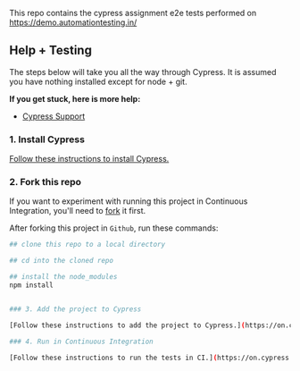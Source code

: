 This repo contains the cypress assignment e2e tests performed on https://demo.automationtesting.in/

## Help + Testing

The steps below will take you all the way through Cypress. It is assumed you have nothing installed except for node + git.

**If you get stuck, here is more help:**

- [Cypress Support](https://on.cypress.io/support)

### 1. Install Cypress

[Follow these instructions to install Cypress.](https://on.cypress.io/installing-cypress)

### 2. Fork this repo

If you want to experiment with running this project in Continuous Integration, you'll need to [fork](https://github.com/sourabhaxl/cypress-assignment) it first.

After forking this project in `Github`, run these commands:

```bash
## clone this repo to a local directory

## cd into the cloned repo

## install the node_modules
npm install


### 3. Add the project to Cypress

[Follow these instructions to add the project to Cypress.](https://on.cypress.io/writing-your-first-test)

### 4. Run in Continuous Integration

[Follow these instructions to run the tests in CI.](https://on.cypress.io/continuous-integration)

```

